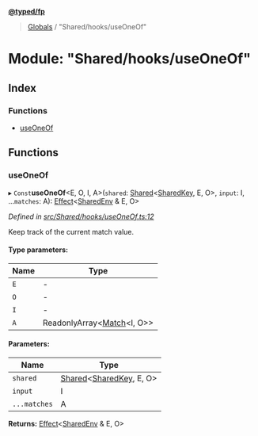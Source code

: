 **[@typed/fp](../README.md)**

> [Globals](../globals.md) / "Shared/hooks/useOneOf"

# Module: "Shared/hooks/useOneOf"

## Index

### Functions

* [useOneOf](_shared_hooks_useoneof_.md#useoneof)

## Functions

### useOneOf

▸ `Const`**useOneOf**\<E, O, I, A>(`shared`: [Shared](_shared_core_model_shared_.shared.md)\<[SharedKey](_shared_core_model_sharedkey_.sharedkey.md), E, O>, `input`: I, ...`matches`: A): [Effect](_effect_effect_.effect.md)\<[SharedEnv](../interfaces/_shared_core_services_sharedenv_.sharedenv.md) & E, O>

*Defined in [src/Shared/hooks/useOneOf.ts:12](https://github.com/TylorS/typed-fp/blob/ac98ca1/src/Shared/hooks/useOneOf.ts#L12)*

Keep track of the current match value.

#### Type parameters:

Name | Type |
------ | ------ |
`E` | - |
`O` | - |
`I` | - |
`A` | ReadonlyArray\<[Match](_logic_types_.match.md)\<I, O>> |

#### Parameters:

Name | Type |
------ | ------ |
`shared` | [Shared](_shared_core_model_shared_.shared.md)\<[SharedKey](_shared_core_model_sharedkey_.sharedkey.md), E, O> |
`input` | I |
`...matches` | A |

**Returns:** [Effect](_effect_effect_.effect.md)\<[SharedEnv](../interfaces/_shared_core_services_sharedenv_.sharedenv.md) & E, O>
